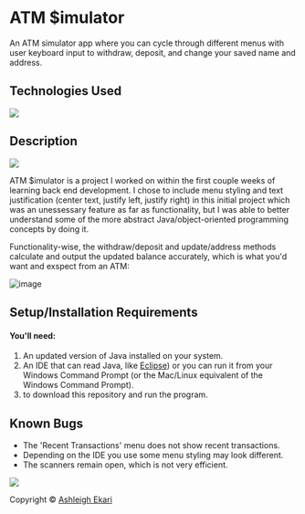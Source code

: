 # ATM $imulator

An ATM simulator app where you can cycle through different menus with user keyboard input to withdraw, deposit, and change your saved name and address.
## Technologies Used

![](https://img.shields.io/badge/-Java-black.svg?style=flat-square&logo=openjdk&colorB=000)

## Description

![](https://i.imgur.com/AgjaXE1.png)

ATM $imulator is a project I worked on within the first couple weeks of learning back end development. I chose to include menu styling and text justification (center text, justify left, justify right) in this initial project which was an unessessary feature as far as functionality, but I was able to better understand some of the more abstract Java/object-oriented programming concepts by doing it.

Functionality-wise, the withdraw/deposit and update/address methods calculate and output the updated balance accurately, which is what you'd want and exspect from an ATM:

![image](https://i.imgur.com/8kTNqca.gif)

## Setup/Installation Requirements

#### You'll need:
1. An updated version of Java installed on your system.
2. An IDE that can read Java, like [Eclipse](https://www.eclipse.org/downloads/)) or you can run it from your Windows Command Prompt (or the Mac/Linux equivalent of the Windows Command Prompt).
3. to download this repository and run the program.

## Known Bugs
- The 'Recent Transactions' menu does not show recent transactions.
- Depending on the IDE you use some menu styling may look different.
- The scanners remain open, which is not very efficient.

![](https://i.imgur.com/N3WKGf3.png)

Copyright © [Ashleigh Ekari](https://www.ashleighekari.com)
